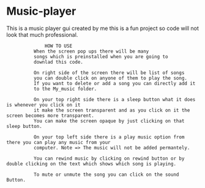 # Music-player
This is a music player gui created by me this is a fun project so code will not look that much professional.

                  HOW TO USE
              When the screen pop ups there will be many 
              songs which is preinstalled when you are going to 
              downlad this code.
              
              On right side of the screen there will be list of songs
              you can double click on anyone of them to play the song.
              If you want to delete or add a song you can directly add it
              to the My_music folder.
              
              On your top right side there is a sleep button what it does is whenever you click on it
              it make the screen transparent and as you click on it the screen becomes more transparent.
              You can make the screen opaque by just clicking on that sleep button.
              
              On your top left side there is a play music option from there you can play any music from your 
              computer. Note => The music will not be added permantely.
              
              You can rewind music by clicking on rewind button or by double clicking on the text which shows which song is playing.
              
              To mute or unmute the song you can click on the sound Button.
